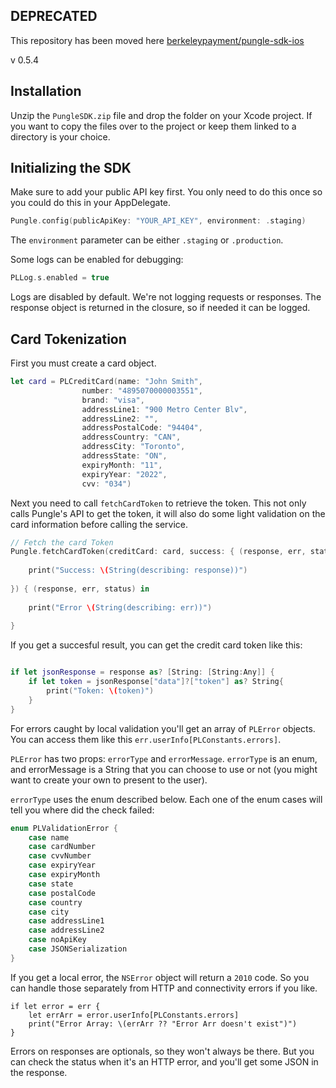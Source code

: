 
## DEPRECATED

This repository has been moved here [berkeleypayment/pungle-sdk-ios](https://github.com/berkeleypayment/pungle-sdk-ios)


v 0.5.4

## Installation
Unzip the `PungleSDK.zip` file and drop the folder on your Xcode project. If you want to copy the files over to the project or keep them linked to a directory is your choice.

## Initializing the SDK
Make sure to add your public API key first. You only need to do this once so you could do this in your AppDelegate.


```swift
Pungle.config(publicApiKey: "YOUR_API_KEY", environment: .staging)

```

The `environment` parameter can be either `.staging` or `.production`.

Some logs can be enabled for debugging:

```swift
PLLog.s.enabled = true
```
Logs are disabled by default. We're not logging requests or responses. The response object is returned in the closure, so if needed it can be logged.


## Card Tokenization

First you must create a card object.

```swift
let card = PLCreditCard(name: "John Smith",
                number: "4895070000003551",
                brand: "visa",
                addressLine1: "900 Metro Center Blv",
                addressLine2: "",
                addressPostalCode: "94404",
                addressCountry: "CAN",
                addressCity: "Toronto",
                addressState: "ON",
                expiryMonth: "11",
                expiryYear: "2022",
                cvv: "034")
```

Next you need to call `fetchCardToken` to retrieve the token. This not only calls Pungle's API to get the token, it will also do some light validation on the card information before calling the service.

```swift
// Fetch the card Token
Pungle.fetchCardToken(creditCard: card, success: { (response, err, status) in
    
    print("Success: \(String(describing: response))")
	
}) { (response, err, status) in
	
    print("Error \(String(describing: err))")
	
}
```

If you get a succesful result, you can get the credit card token like this:
	
```swift

if let jsonResponse = response as? [String: [String:Any]] {
    if let token = jsonResponse["data"]?["token"] as? String{
        print("Token: \(token)")
    }
}
```

For errors caught by local validation you'll get an array of `PLError` objects. You can access them like this `err.userInfo[PLConstants.errors]`.

`PLError` has two props: `errorType` and `errorMessage`. `errorType` is an enum, and errorMessage is a String that you can choose to use or not (you might want to create your own to present to the user).

`errorType` uses the enum described below. Each one of the enum cases will tell you where did the check failed:


```swift
enum PLValidationError {
    case name
    case cardNumber
    case cvvNumber
    case expiryYear
    case expiryMonth
    case state
    case postalCode
    case country
    case city
    case addressLine1
    case addressLine2
    case noApiKey
    case JSONSerialization
}
```

If you get a local error, the `NSError` object will return a `2010` code. So you can handle those separately from HTTP and connectivity errors if you like.

```
if let error = err {
    let errArr = error.userInfo[PLConstants.errors]
    print("Error Array: \(errArr ?? "Error Arr doesn't exist")")
}
```

Errors on responses are optionals, so they won't always be there. But you can check the status when it's an HTTP error, and you'll get some JSON in the response.
